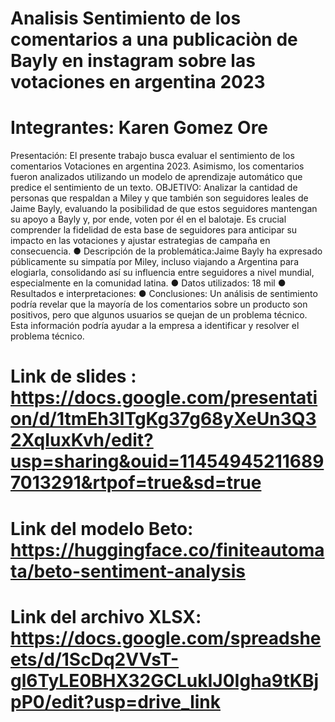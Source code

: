 # Analisis Sentimiento de los comentarios a una publicaciòn de Bayly en instagram sobre las votaciones en argentina 2023 
# Integrantes: Karen Gomez Ore 
Presentación: El presente trabajo busca evaluar el sentimiento de los comentarios  Votaciones en argentina 2023. Asimismo, los comentarios fueron analizados utilizando un modelo de aprendizaje automático que predice el sentimiento de un texto. 
OBJETIVO: Analizar la cantidad de personas que respaldan a Miley y que también son seguidores leales de Jaime Bayly, evaluando la posibilidad de que estos seguidores mantengan su apoyo a Bayly y, por ende, voten por él en el balotaje. Es crucial comprender la fidelidad de esta base de seguidores para anticipar su impacto en las votaciones y ajustar estrategias de campaña en consecuencia.
● Descripción de la problemática:Jaime Bayly ha expresado públicamente su simpatía por Miley, incluso viajando a Argentina para elogiarla, consolidando así su influencia entre seguidores a nivel mundial, especialmente en la comunidad latina.
● Datos utilizados: 18 mil
● Resultados e interpretaciones:
● Conclusiones: Un análisis de sentimiento podría revelar que la mayoría de los comentarios sobre un producto son positivos, pero que algunos usuarios se quejan de un problema técnico. Esta información podría ayudar a la empresa a identificar y resolver el problema técnico.
# Link de slides : https://docs.google.com/presentation/d/1tmEh3lTgKg37g68yXeUn3Q32XqIuxKvh/edit?usp=sharing&ouid=114549452116897013291&rtpof=true&sd=true
# Link del modelo Beto: https://huggingface.co/finiteautomata/beto-sentiment-analysis
# Link del archivo XLSX: https://docs.google.com/spreadsheets/d/1ScDq2VVsT-gl6TyLE0BHX32GCLukIJ0Igha9tKBjpP0/edit?usp=drive_link
